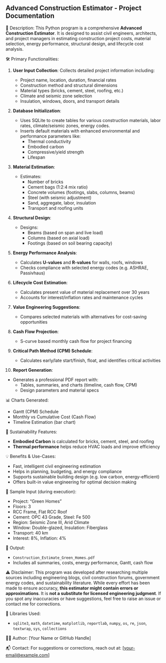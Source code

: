 Advanced Construction Estimator - Project Documentation
-------------------------------------------------------

📌 Description:
This Python program is a comprehensive **Advanced Construction Estimator**. It is designed to assist civil engineers, architects, and project managers in estimating construction project costs, material selection, energy performance, structural design, and lifecycle cost analysis.

🛠️ Primary Functionalities:
1. **User Input Collection**: Collects detailed project information including:
   - Project name, location, duration, financial rates
   - Construction method and structural dimensions
   - Material types (bricks, cement, steel, roofing, etc.)
   - Climate and seismic zone selection
   - Insulation, windows, doors, and transport details

2. **Database Initialization**:
   - Uses SQLite to create tables for various construction materials, labor rates, climate/seismic zones, energy codes.
   - Inserts default materials with enhanced environmental and performance parameters like:
     - Thermal conductivity
     - Embodied carbon
     - Compressive/yield strength
     - Lifespan

3. **Material Estimation**:
   - Estimates:
     - Number of bricks
     - Cement bags (1:2:4 mix ratio)
     - Concrete volumes (footings, slabs, columns, beams)
     - Steel (with seismic adjustment)
     - Sand, aggregate, labor, insulation
     - Transport and roofing units

4. **Structural Design**:
   - Designs:
     - Beams (based on span and live load)
     - Columns (based on axial load)
     - Footings (based on soil bearing capacity)

5. **Energy Performance Analysis**:
   - Calculates **U-values** and **R-values** for walls, roofs, windows
   - Checks compliance with selected energy codes (e.g. ASHRAE, Passivhaus)

6. **Lifecycle Cost Estimation**:
   - Calculates present value of material replacement over 30 years
   - Accounts for interest/inflation rates and maintenance cycles

7. **Value Engineering Suggestions**:
   - Compares selected materials with alternatives for cost-saving opportunities

8. **Cash Flow Projection**:
   - S-curve based monthly cash flow for project financing

9. **Critical Path Method (CPM) Schedule**:
   - Calculates early/late start/finish, float, and identifies critical activities

10. **Report Generation**:
   - Generates a professional PDF report with:
     - Tables, summaries, and charts (timeline, cash flow, CPM)
     - Design parameters and material specs

📊 Charts Generated:
- Gantt (CPM) Schedule
- Monthly vs Cumulative Cost (Cash Flow)
- Timeline Estimation (bar chart)

🌱 Sustainability Features:
- **Embodied Carbon** is calculated for bricks, cement, steel, and roofing
- **Thermal performance** helps reduce HVAC loads and improve efficiency

💡 Benefits & Use-Cases:
- Fast, intelligent civil engineering estimation
- Helps in planning, budgeting, and energy compliance
- Supports sustainable building design (e.g. low carbon, energy-efficient)
- Offers built-in value engineering for optimal decision making

🧪 Sample Input (during execution):
- Project: “Green Homes”
- Floors: 3
- RCC Frame, Flat RCC Roof
- Cement: OPC 43 Grade, Steel: Fe 500
- Region: Seismic Zone III, Arid Climate
- Window: Double-glazed, Insulation: Fiberglass
- Transport: 40 km
- Interest: 8%, Inflation: 4%

📁 Output:
- `Construction_Estimate_Green_Homes.pdf`
- Includes all summaries, costs, energy performance, Gantt, cash flow

⚠️ Disclaimer:
This program was developed after researching multiple sources including engineering blogs, civil construction forums, government energy codes, and sustainability literature. While every effort has been made to ensure accuracy, **this estimator might contain errors or approximations**. It is **not a substitute for licensed engineering judgment**. If you spot any inaccuracies or have suggestions, feel free to raise an issue or contact me for corrections.

📎 Libraries Used:
- `sqlite3`, `math`, `datetime`, `matplotlib`, `reportlab`, `numpy`, `os`, `re`, `json`, `textwrap`, `sys`, `collections`

👨‍💻 Author:
[Your Name or GitHub Handle]

📬 Contact:
For suggestions or corrections, reach out at: [your-email@example.com]
